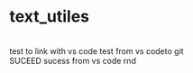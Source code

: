 # text_utiles
<br>
test to link with vs code
test from vs codeto git
<br>
SUCEED
sucess from vs code rnd